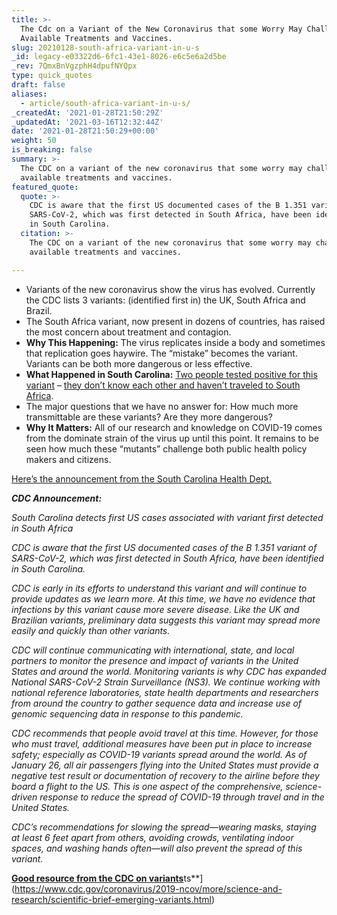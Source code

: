 ```yaml
---
title: >-
  The Cdc on a Variant of the New Coronavirus that some Worry May Challenge
  Available Treatments and Vaccines.
slug: 20210128-south-africa-variant-in-u-s
_id: legacy-e03322d6-6fc1-43e1-8026-e6c5e6a2d5be
_rev: 7QmxBnVgzphH4dpufNYQpx
type: quick_quotes
draft: false
aliases:
  - article/south-africa-variant-in-u-s/
_createdAt: '2021-01-28T21:50:29Z'
_updatedAt: '2021-03-16T12:32:44Z'
date: '2021-01-28T21:50:29+00:00'
weight: 50
is_breaking: false
summary: >-
  The CDC on a variant of the new coronavirus that some worry may challenge
  available treatments and vaccines.
featured_quote:
  quote: >-
    CDC is aware that the first US documented cases of the B 1.351 variant of
    SARS-CoV-2, which was first detected in South Africa, have been identified
    in South Carolina.
  citation: >-
    The CDC on a variant of the new coronavirus that some worry may challenge
    available treatments and vaccines.

---
```

* Variants of the new coronavirus show the virus has evolved. Currently the CDC lists 3 variants: (identified first in) the UK, South Africa and Brazil.
* The South Africa variant, now present in dozens of countries, has raised the most concern about treatment and contagion.
* **Why This Happening:** The virus replicates inside a body and sometimes that replication goes haywire. The “mistake” becomes the variant. Variants can be both more dangerous or less effective.
* **What Happened in South Carolina:** [Two people tested positive for this variant](https://scdhec.gov/news-releases/south-carolina-public-health-officials-detect-nations-first-known-cases-covid-19) – [they don’t know each other and haven’t traveled to South Africa](https://scdhec.gov/news-releases/south-carolina-public-health-officials-detect-nations-first-known-cases-covid-19).
* The major questions that we have no answer for: How much more transmittable are these variants? Are they more dangerous?
* **Why It Matters:** All of our research and knowledge on COVID-19 comes from the dominate strain of the virus up until this point. It remains to be seen how much these “mutants” challenge both public health policy makers and citizens.

[Here’s the announcement from the South Carolina Health Dept.](https://scdhec.gov/news-releases/south-carolina-public-health-officials-detect-nations-first-known-cases-covid-19)

**_CDC Announcement:_**

_South Carolina detects first US cases associated with variant first detected in South Africa_

_CDC is aware that the first US documented cases of the B 1.351 variant of SARS-CoV-2, which was first detected in South Africa, have been identified in South Carolina._

_CDC is early in its efforts to understand this variant and will continue to provide updates as we learn more. At this time, we have no evidence that infections by this variant cause more severe disease. Like the UK and Brazilian variants, preliminary data suggests this variant may spread more easily and quickly than other variants._

_CDC will continue communicating with international, state, and local partners to monitor the presence and impact of variants in the United States and around the world. Monitoring variants is why CDC has expanded National SARS-CoV-2 Strain Surveillance (NS3). We continue working with national reference laboratories, state health departments and researchers from around the country to gather sequence data and increase use of genomic sequencing data in response to this pandemic._

_CDC recommends that people avoid travel at this time. However, for those who must travel, additional measures have been put in place to increase safety; especially as COVID-19 variants spread around the world. As of January 26, all air passengers flying into the United States must provide a negative test result or documentation of recovery to the airline before they board a flight to the US. This is one aspect of the comprehensive, science-driven response to reduce the spread of COVID-19 through travel and in the United States._

_CDC’s recommendations for slowing the spread—wearing masks, staying at least 6 feet apart from others, avoiding crowds, ventilating indoor spaces, and washing hands often—will also prevent the spread of this variant._

[**Good resource from the CDC on variants**](https://www.cdc.gov/coronavirus/2019-ncov/more/science-and-research/scientific-brief-emerging-variants.html)ts**](https://www.cdc.gov/coronavirus/2019-ncov/more/science-and-research/scientific-brief-emerging-variants.html)